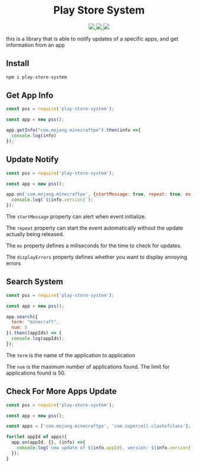 <h1 align="center">Play Store System</h1>

<p align="center">
  <a href="https://npm-stat.com/charts.html?package=play-store-system">
    <img src="https://img.shields.io/npm/dm/play-store-system.svg">
  </a>
  <a href="https://www.npmjs.com/package/play-store-system">
    <img src="https://badge.fury.io/js/play-store-system.svg">
  </a>
  <a href="https://snyk.io/test/github/AtomScript/play-store-system">
    <img src="https://snyk.io/test/github/AtomScript/play-store-system/badge.svg" style="max-width:100%;">
  </a>
</p>
<span align="center">this is a library that is able to notify updates of a specific apps, and get information from an app</span>


## Install
```bash
npm i play-store-system
```

## Get App Info
```javascript
const pss = require('play-store-system');

const app = new pss();

app.getInfo("com.mojang.minecraftpe").then(info =>{
  console.log(info)
});
```


## Update Notify

```javascript
const pss = require('play-store-system');

const app = new pss();

app.on('com.mojang.minecraftpe', {startMessage: true, repeat: true, ms: 500, displayErrors: false}, info => {
  console.log(`${info.version}`);
});
```
The `startMessage` property can alert when event initialize.

The `repeat` property can start the event automatically without the update actually being released.

The `ms` property defines a miliseconds for the time to check for updates.

The `displayErrors` property defines whether you want to display annoying errors


## Search System

```javascript
const pss = require('play-store-system');

const app = new pss();

app.search({
  term: "minecraft",
  num: 5
}).then((appIds) => {
  console.log(appIds);
});
```

The `term` is the name of the application to application

The `num` is the maximum number of applications found. The limit for applications found is 50.


## Check For More Apps Update
``` javascript
const pss = require('play-store-system');

const app = new pss();

const apps = ['com.mojang.minecraftpe', 'com.supercell.clashofclans'];

for(let appId of apps){
  app.on(appId, {}, (info) =>{
    console.log(`new update of ${info.appId}, version: ${info.version}`);
  });
}
```
